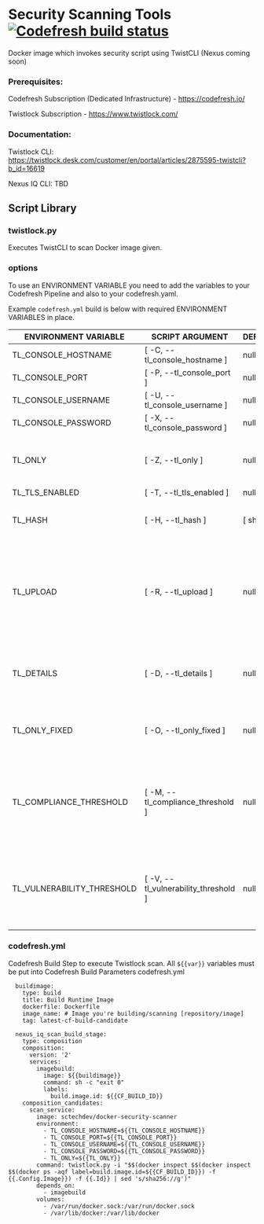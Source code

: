 # Security Scanning Tools [![Codefresh build status]( https://g.codefresh.io/api/badges/build?repoOwner=SC-TechDev&repoName=docker-security-scanner&branch=master&pipelineName=docker-security-scanner&accountName=sctechdevservice&type=cf-1)]( https://g.codefresh.io/repositories/SC-TechDev/docker-security-scanner/builds?filter=trigger:build;branch:master;service:59e62c5410e3d100019e7f3d~docker-security-scanner)

Docker image which invokes security script using TwistCLI (Nexus coming soon)

### Prerequisites:

Codefresh Subscription (Dedicated Infrastructure) - https://codefresh.io/

Twistlock Subscription - https://www.twistlock.com/

### Documentation:

Twistlock CLI: https://twistlock.desk.com/customer/en/portal/articles/2875595-twistcli?b_id=16619

Nexus IQ CLI: TBD

## Script Library

### twistlock.py

Executes TwistCLI to scan Docker image given.

### options

To use an ENVIRONMENT VARIABLE you need to add the variables to your Codefresh Pipeline and also to your codefresh.yaml.


Example `codefresh.yml` build is below with required ENVIRONMENT VARIABLES in place.


| ENVIRONMENT VARIABLE | SCRIPT ARGUMENT | DEFAULT | TYPE | REQUIRED | DESCRIPTION |
|----------------------------|--------------------------------------|----------|---------|----------|---------------------------------------------------------------------------------------------------------------------------------|
| TL_CONSOLE_HOSTNAME | [ -C, --tl_console_hostname ] | null | string | Yes | hostname/ip |
| TL_CONSOLE_PORT | [ -P, --tl_console_port ] | null | string | Yes | port |
| TL_CONSOLE_USERNAME | [ -U, --tl_console_username ] | null | string | Yes | username |
| TL_CONSOLE_PASSWORD | [ -X, --tl_console_password ] | null | string | Yes | password |
| TL_ONLY | [ -Z, --tl_only ] | null | boolean | Yes | Twistlock Console Only (Required for now Nexus TBD) |
| TL_TLS_ENABLED | [ -T, --tl_tls_enabled ] | null | boolean | No | enable TLS |
| TL_HASH | [ -H, --tl_hash ] | [ sha1 ] | string | No | [ md5, sha1, sha256 ] hashing algorithm |
| TL_UPLOAD | [ -R, --tl_upload ] | null | boolean | No | ( ignores all options below if set and only returns report url ) uploads report to Twistlock to be used later via Twistlock API |
| TL_DETAILS | [ -D, --tl_details ] | null | boolean | No | prints an itemized list of each vulnerability found by the scanner |
| TL_ONLY_FIXED | [ -O, --tl_only_fixed ] | null | boolean | No | reports just the vulnerabilites that have fixes available |
| TL_COMPLIANCE_THRESHOLD | [ -M, --tl_compliance_threshold ] | null | string | No | [ low, medium, high ] sets the the minimal severity compliance issue that returns a fail exit code |
| TL_VULNERABILITY_THRESHOLD | [ -V, --tl_vulnerability_threshold ] | null | string | No | [ low, medium, high, critical ] sets the minimal severity vulnerability that returns a fail exit code |

### codefresh.yml

Codefresh Build Step to execute Twistlock scan.
All `${{var}}` variables must be put into Codefresh Build Parameters
codefresh.yml
```console
  buildimage:
    type: build
    title: Build Runtime Image
    dockerfile: Dockerfile
    image_name: # Image you're building/scanning [repository/image]
    tag: latest-cf-build-candidate

  nexus_iq_scan_build_stage:
    type: composition
    composition:
      version: '2'
      services:
        imagebuild:
          image: ${{buildimage}}
          command: sh -c "exit 0"
          labels:
            build.image.id: ${{CF_BUILD_ID}}
    composition_candidates:
      scan_service:
        image: sctechdev/docker-security-scanner
        environment:
          - TL_CONSOLE_HOSTNAME=${{TL_CONSOLE_HOSTNAME}}
          - TL_CONSOLE_PORT=${{TL_CONSOLE_PORT}}
          - TL_CONSOLE_USERNAME=${{TL_CONSOLE_USERNAME}}
          - TL_CONSOLE_PASSWORD=${{TL_CONSOLE_PASSWORD}}
          - TL_ONLY=${{TL_ONLY}}
        command: twistlock.py -i "$$(docker inspect $$(docker inspect $$(docker ps -aqf label=build.image.id=${{CF_BUILD_ID}}) -f {{.Config.Image}}) -f {{.Id}} | sed 's/sha256://g')"
        depends_on:
          - imagebuild
        volumes:
          - /var/run/docker.sock:/var/run/docker.sock
          - /var/lib/docker:/var/lib/docker
```